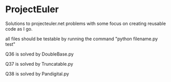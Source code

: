 ProjectEuler
============

Solutions to projecteuler.net problems with some focus on creating reusable code as I go. 

all files should be testable by running the command "python filename.py test"

Q36 is solved by DoubleBase.py

Q37 is solved by Truncatable.py

Q38 is solved by Pandigital.py
